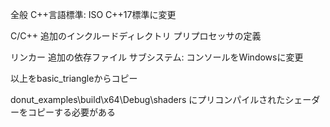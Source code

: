 ﻿全般
C++言語標準: ISO C++17標準に変更

C/C++
追加のインクルードディレクトリ
プリプロセッサの定義

リンカー
追加の依存ファイル
サブシステム: コンソールをWindowsに変更

以上をbasic_triangleからコピー


donut_examples\build\x64\Debug\shaders
にプリコンパイルされたシェーダーをコピーする必要がある
